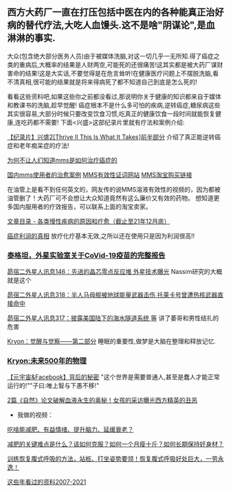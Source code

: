 ## 西方大药厂一直在打压包括中医在内的各种能真正治好病的替代疗法,大吃人血馒头.这不是啥"阴谋论",是血淋淋的事实.
大众(包含绝大部分医务人员)由于被媒体洗脑,对这一切几乎一无所知.得了癌症之类的重病后,大概率的结果是人财两空,可能死的还很痛苦!这其实都是被大药厂谋财害命的结果!这是大实话,不要觉得是在危言耸听!在健康医疗问题上不摆脱洗脑,看不清真相,很可能的结果就是将来得病死了都不知道自己到底是怎么死的!

看看这些资料吧,如果这些你之前都没看过,那说明你关于健康的知识都来自于媒体和教课书的洗脑,趁早觉醒! 癌症根本不是什么多可怕的疾病,逆转癌症,糖尿病这些其实很容易,大部分时候只要改变饮食习惯,吃真正的健康饮食一段时间就能恢复健康,连吃药都不需要! 下面<兴盛>这部纪录片里就有疗法和案例介绍:

[【纪录片】兴盛2[Thrive II This Is What It Takes]前半部分](https://www.bilibili.com/video/BV1fZ4y1Q7Ar) 介绍了真正能逆转癌症和老年痴呆症的疗法!

[为何不让人们知道mms是如何治疗癌症的](https://mp.weixin.qq.com/s/D1gLAh5X4RpJ09Ek7eRrkg)

[国内mms使用者的治愈案例](https://mp.weixin.qq.com/s/979WLjmxF13PVPApSEnLnA)     [MMS有效性证词网站](https://mmstestimonials.co/)     [MMS淘宝购买链接](https://shop162291631.taobao.com/)

在油管上是看不到任何英文的，网友传的说MMS溶液有效性的视频的，因为都被油管删了！大药厂可不会想让大众知道竟然有这么廉价又有效的药物。
想知道更多国内服用者的疗效报告，可以联系上面的淘宝卖家。

[文章目录 - 各类慢性疾病的原因和疗愈（截止至21年12月底）](https://mp.weixin.qq.com/s/VN5a1WA9ur8xXc_lMa2LJQ)

[癌症利润的真相](https://www.bilibili.com/video/BV1ah411z7ZW) 放疗化疗基本无效,之所以还在使用只是因为利润很高!!


### [泰格坦，外星实验室关于CoVid-19疫苗的完整报告](https://mp.weixin.qq.com/s/r_KcaBLjfncXhChgzkRkrQ)

[昴宿二外星人讯息146：先进的晶芯零点反应堆 外星技术曝光](https://mp.weixin.qq.com/s/Oz8jNKXl-lE-lnxqiBkPoQ) Nassim研究的大概就是这个

[昴宿二外星人讯息318：半人马母舰被地球能量武器击伤 托莱卡号曾遭热核武器直接命中](https://mp.weixin.qq.com/s/lqi24_IwuBDCbRTi4kXKiw)

[昴宿二外星人讯息317：披露美国陆下的海水隧道系统 等](https://mp.weixin.qq.com/s/p_MkM90L-WUxA4evAfLIsg) 讲了萎哥和男性结扎的危害

[Kryon：觉醒与觉察——第二部分](https://mp.weixin.qq.com/s/YK54JXElEPMqmwnPN_FpjQ) 睡眠的重要性,做梦是大脑在整理和释放记忆.

### [Kryon:未来500年的物理](https://mp.weixin.qq.com/s/LLwLO-EctM1cTufqRtpSLg)

[【元宇宙&Facebook】背后的秘密](https://www.bilibili.com/video/BV1jL411M7dD) "这个世界是需要普通人,甚至是蠢人才能正常运行的!""子曰:唯上智与下愚不移!"  

[2篇《自然》论文破解血液永生的奥秘！女孩的采访曝光西方精英的丑恶](https://www.bilibili.com/video/BV1TY411p7fE)


* 我做的视频：

[吃啥能减肥、有益情绪、提升脑力、延缓衰老？](https://www.bilibili.com/video/BV1qQ4y1k7LD)

[减肥的关键难点是什么？该如何克服？如何一个月瘦十斤？如何长期保持好身材？](https://www.bilibili.com/video/BV1JR4y1p7JJ)

[训练恢复腹式呼吸的方法，站桩、打坐姿势要领！恢复腹式呼吸好处巨大，一劳永逸！](https://www.bilibili.com/video/BV1e3411q7oc)


[这些年看过的资料2007-2021](https://zhuanlan.zhihu.com/p/399687178)

